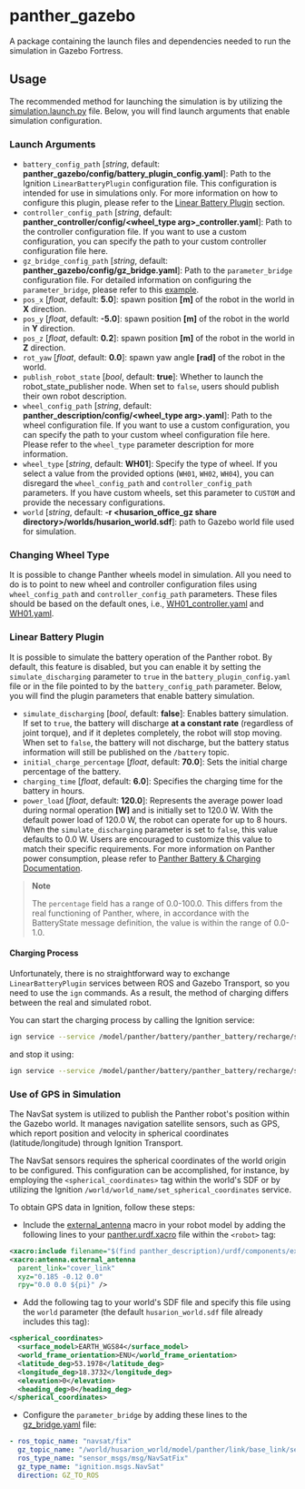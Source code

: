 # panther_gazebo

A package containing the launch files and dependencies needed to run the simulation in Gazebo Fortress.

## Usage

The recommended method for launching the simulation is by utilizing the [simulation.launch.py](./launch/simulation.launch.py) file. Below, you will find launch arguments that enable simulation configuration.

### Launch Arguments

- `battery_config_path` [*string*, default: **panther_gazebo/config/battery_plugin_config.yaml**]: Path to the Ignition `LinearBatteryPlugin` configuration file. This configuration is intended for use in simulations only. For more information on how to configure this plugin, please refer to the [Linear Battery Plugin](#linear-battery-plugin) section.
- `controller_config_path` [*string*, default: **panther_controller/config/<wheel_type arg>_controller.yaml**]: Path to the controller configuration file. If you want to use a custom configuration, you can specify the path to your custom controller configuration file here.
- `gz_bridge_config_path` [*string*, default: **panther_gazebo/config/gz_bridge.yaml**]: Path to the `parameter_bridge` configuration file. For detailed information on configuring the `parameter_bridge`, please refer to this [example](https://github.com/gazebosim/ros_gz/tree/ros2/ros_gz_bridge#example-5-configuring-the-bridge-via-yaml).
- `pos_x` [*float*, default: **5.0**]: spawn position **[m]** of the robot in the world in **X** direction.
- `pos_y` [*float*, default: **-5.0**]: spawn position **[m]** of the robot in the world in **Y** direction.
- `pos_z` [*float*, default: **0.2**]: spawn position **[m]** of the robot in the world in **Z** direction.
- `rot_yaw` [*float*, default: **0.0**]: spawn yaw angle **[rad]** of the robot in the world.
- `publish_robot_state` [*bool*, default: **true**]: Whether to launch the robot_state_publisher node. When set to `false`, users should publish their own robot description.
- `wheel_config_path` [*string*, default: **panther_description/config/<wheel_type arg>.yaml**]: Path to the wheel configuration file. If you want to use a custom configuration, you can specify the path to your custom wheel configuration file here. Please refer to the `wheel_type` parameter description for more information.
- `wheel_type` [*string*, default: **WH01**]: Specify the type of wheel. If you select a value from the provided options (`WH01`, `WH02`, `WH04`), you can disregard the `wheel_config_path` and `controller_config_path` parameters. If you have custom wheels, set this parameter to `CUSTOM` and provide the necessary configurations.
- `world` [*string*, default: **-r <husarion_office_gz share directory>/worlds/husarion_world.sdf**]: path to Gazebo world file used for simulation.

### Changing Wheel Type

It is possible to change Panther wheels model in simulation. All you need to do is to point to new wheel and controller configuration files using `wheel_config_path` and `controller_config_path` parameters. These files should be based on the default ones, i.e., [WH01_controller.yaml](../panther_controller/config/WH01_controller.yaml) and [WH01.yaml](../panther_description/config/WH01.yaml).

### Linear Battery Plugin

It is possible to simulate the battery operation of the Panther robot. By default, this feature is disabled, but you can enable it by setting the `simulate_discharging` parameter to `true` in the `battery_plugin_config.yaml` file or in the file pointed to by the `battery_config_path` parameter. Below, you will find the plugin parameters that enable battery simulation.

- `simulate_discharging` [*bool*, default: **false**]: Enables battery simulation. If set to `true`, the battery will discharge **at a constant rate** (regardless of joint torque), and if it depletes completely, the robot will stop moving. When set to `false`, the battery will not discharge, but the battery status information will still be published on the `/battery` topic.
- `initial_charge_percentage` [*float*, default: **70.0**]: Sets the initial charge percentage of the battery.
- `charging_time` [*float*, default: **6.0**]: Specifies the charging time for the battery in hours.
- `power_load` [*float*, default: **120.0**]: Represents the average power load during normal operation **[W]** and is initially set to 120.0 W. With the default power load of 120.0 W, the robot can operate for up to 8 hours. When the `simulate_discharging` parameter is set to `false`, this value defaults to 0.0 W. Users are encouraged to customize this value to match their specific requirements. For more information on Panther power consumption, please refer to [Panther Battery & Charging Documentation](https://husarion.com/manuals/panther/#battery--charging).

> **Note**
>
> The `percentage` field has a range of 0.0-100.0. This differs from the real functioning of Panther, where, in accordance with the BatteryState message definition, the value is within the range of 0.0-1.0.

#### Charging Process

Unfortunately, there is no straightforward way to exchange `LinearBatteryPlugin` services between ROS and Gazebo Transport, so you need to use the `ign` commands. As a result, the method of charging differs between the real and simulated robot.

You can start the charging process by calling the Ignition service:

```bash
ign service --service /model/panther/battery/panther_battery/recharge/start --reqtype ignition.msgs.Boolean --reptype ignition.msgs.Empty --req '' --timeout 0
```

and stop it using:

```bash
ign service --service /model/panther/battery/panther_battery/recharge/stop --reqtype ignition.msgs.Boolean --reptype ignition.msgs.Empty --req '' --timeout 0
```

### Use of GPS in Simulation

The NavSat system is utilized to publish the Panther robot's position within the Gazebo world. It manages navigation satellite sensors, such as GPS, which report position and velocity in spherical coordinates (latitude/longitude) through Ignition Transport.

The NavSat sensors requires the spherical coordinates of the world origin to be configured. This configuration can be accomplished, for instance, by employing the `<spherical_coordinates>` tag within the world's SDF or by utilizing the Ignition `/world/world_name/set_spherical_coordinates` service.

To obtain GPS data in Ignition, follow these steps:
- Include the [external_antenna](../panther_description/urdf/components/external_antenna.urdf.xacro) macro in your robot model by adding the following lines to your [panther.urdf.xacro](../panther_description/urdf/panther.urdf.xacro)  file within the `<robot>` tag:

```xml
<xacro:include filename="$(find panther_description)/urdf/components/external_antenna.urdf.xacro" ns="antenna" />
<xacro:antenna.external_antenna
  parent_link="cover_link" 
  xyz="0.185 -0.12 0.0"
  rpy="0.0 0.0 ${pi}" />
``` 

- Add the following tag to your world's SDF file and specify this file using the `world` parameter (the default `husarion_world.sdf` file already includes this tag):
```xml
<spherical_coordinates>
  <surface_model>EARTH_WGS84</surface_model>
  <world_frame_orientation>ENU</world_frame_orientation>
  <latitude_deg>53.1978</latitude_deg>
  <longitude_deg>18.3732</longitude_deg>
  <elevation>0</elevation>
  <heading_deg>0</heading_deg>
</spherical_coordinates>
```

- Configure the `parameter_bridge` by adding these lines to the [gz_bridge.yaml](./config/gz_bridge.yaml) file:

```yaml
- ros_topic_name: "navsat/fix"
  gz_topic_name: "/world/husarion_world/model/panther/link/base_link/sensor/navsat/navsat"
  ros_type_name: "sensor_msgs/msg/NavSatFix"
  gz_type_name: "ignition.msgs.NavSat"
  direction: GZ_TO_ROS
```

